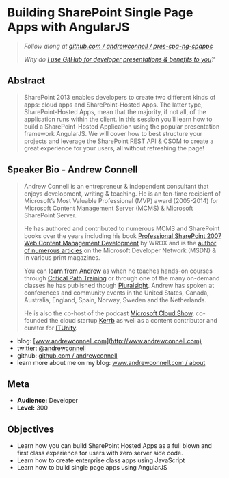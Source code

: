 Building SharePoint Single Page Apps with AngularJS
===================================================
> *Follow along at [github.com / andrewconnell / pres-spa-ng-spapps](http://github.com/andrewconnell/pres-spa-ng-spapps)*
>>
>*Why do [I use GitHub for developer presentations & benefits to you](http://www.andrewconnell.com/blog/using-github-for-developer-presentations)?*



Abstract
--------
> SharePoint 2013 enables developers to create two different kinds of apps: cloud apps and SharePoint-Hosted Apps. The latter type, SharePoint-Hosted Apps, mean that the majority, if not all, of the application runs within the client. In this session you’ll learn how to build a SharePoint-Hosted Application using the popular presentation framework AngularJS. We will cover how to best structure your projects and leverage the SharePoint REST API & CSOM to create a great experience for your users, all without refreshing the page!

Speaker Bio - Andrew Connell
----------------------------
> Andrew Connell is an entrepreneur & independent consultant that enjoys development, writing & teaching. He is an ten-time recipient of Microsoft’s Most Valuable Professional (MVP) award (2005-2014) for Microsoft Content Management Server (MCMS) & Microsoft SharePoint Server. 
> 
> He has authored and contributed to numerous MCMS and SharePoint books over the years including his book [Professional SharePoint 2007 Web Content Management Development](http://www.amazon.com/dp/0470224754/ref=as_sl_pd_tf_lc?tag=andrewconnell-20&camp=14573&creative=327641&linkCode=as1&creativeASIN=0470224754&adid=1RY1Z0YYV6Z5DZGQ51WV&&ref-refURL=http%3A%2F%2Fwww.andrewconnell.com%2FPublications-SharePoint-2007) by WROX and is the [author of numerous articles](http://www.andrewconnell.com/Publications) on the Microsoft Developer Network (MSDN) & in various print magazines. 
> 
> You can [learn from Andrew](http://www.andrewconnell.com/Training) as when he teaches hands-on courses through [Critical Path Training](http://www.CriticalPathTraining.com) or through one of the many on-demand classes he has published though [Pluralsight](http://pluralsight.com/training/Authors/Details/andrew-connell). Andrew has spoken at conferences and community events in the United States, Canada, Australia, England, Spain, Norway, Sweden and the Netherlands. 
> 
> He is also the co-host of the podcast [Microsoft Cloud Show](www.MicrosoftCloudShow.com), co-founded the cloud startup [Kerrb](http://www.kerrb.com) as well as a content contributor and curator for [ITUnity](http://wwww.itunity.com).
- blog: [www.andrewconnell.com](http://www.andrewconnell.com)
- twitter: [@andrewconnell](http://www.twitter.com/andrewconnell)
- github: [github.com / andrewconnell](http://github.com/andrewconnell)
- learn more about me on my blog: [www.andrewconnell.com / about](http://www.andrewconnell.com/About)

Meta
----
- **Audience:** Developer
- **Level:** 300

Objectives
----------
- Learn how you can build SharePoint Hosted Apps as a full blown and first class experience for users with zero server side code.
- Learn how to create enterprise class apps using JavaScript
- Learn how to build single page apps using AngularJS
